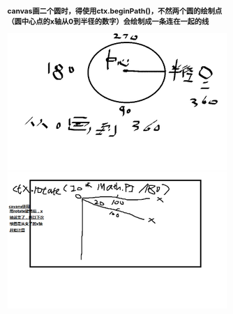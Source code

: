 <h3> canvas画二个圆时，得使用ctx.beginPath()，不然两个圆的绘制点（圆中心点的x轴从0到半径的数字）会绘制成一条连在一起的线 </h3>

<img src="../1.png" />
<br/>
<img src="../2.png" />
